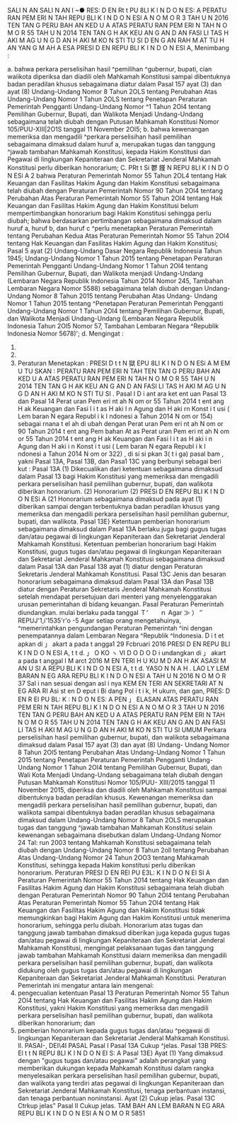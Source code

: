  SALI N AN SALI N AN l ~● RES: D EN Rt t PU 8LI K l N D O N ES: A PERATU RAN PEM ERI N TAH REPU BLI K I N D O N ESI A N O M O R 3 TAH U N 2016 TEN TAN G PERU BAH AN KED U A ATAS PERATU RAN PEM ERI N TAH N O M O R 55 TAH U N 2014 TEN TAN G H AK KEU AN G AN D AN FASI LI TAS H AKI M AG U N G D AN H AKI M KO N STI TU SI D EN G AN RAH M AT TU H AN YAN G M AH A ESA PRESI D EN REPU BLI K I N D O N ESI A,
Menimbang :

a. bahwa perkara perselisihan hasil ^pemilihan ^gubernur, bupati, cian waiikota diperiksa dan diadili oleh Mahkamah Konstitusi sampai dibentuknya badan peradilan khusus sebagaimana diatur dalam Pasal 157 ayat (3) dan ayat (8) Undang-Undang Nomor 8 Tahun 2OLS tentang Perubahan Atas Undang-Undang Nomor 1 Tahun 2OLS tentang Penetapan Peraturan Pemerintah Pengganti Undang-Undang Nomor ^1 Tahun 2Ol4 tentang Pemilihan Gubernur, Bupati, dan Walikota Menjadi Undang-Undang sebagaimana telah diubah dengan Putusan Mahkamah Konstitusi Nomor 105/PUU-XIII|2O1S tanggal 11 November 2Ol5;
b. bahwa kewenangan memeriksa dan mengadili ^perkara perselisihan hasil pemilihan sebagaimana dimaksud dalam huruf a, merupakan tugas dan tanggung ^jawab tambahan Mahkamah Konstitusi, kepada Hakim Konstitusi dan Pegawai di lingkungan Kepaniteraan dan Sekretariat Jenderal Mahkamah Konstitusi perlu diberikan honorarium; C. PRt t Si 鬱 饉 N REPU 8LI K I N D O N ESi A 2 bahwa Peraturan Pemerintah Nomor 55 Tahun 2OL4 tentang Hak Keuangan dan Fasilitas Hakim Agung dan Hakim Konstitusi sebagaimana telah diubah dengan Peraturan Pemerintah Nomor 90 Tahun 2Ol4 tentang Perubahan Atas Peraturan Pemerintah Nomor 55 Tahun 2Ol4 tentang Hak Keuangan dan Fasilitas Hakim Agung dan Hakim Konstitusi belum mempertimbangkan honorarium bagi Hakim Konstitusi sehingga perlu diubah; bahwa berdasarkan pertimbangan sebagaimana dimaksud dalam huruf a, huruf b, dan huruf c ^perlu menetapkan Peraturan Pemerintah tentang Perubahan Kedua Atas Peraturan Pemerintah Nomor 55 Tahun 2Ol4 tentang Hak Keuangan dan Fasilitas Hakim Agung dan Hakim Konstitusi; Pasal 5 ayat (2) Undang-Undang Dasar Negara Republik Indonesia Tahun 1945; Undang-Undang Nomor 1 Tahun 2015 tentang Penetapan Peraturan Pemerintah Pengganti Undang-Undang Nomor 1 Tahun 2Ol4 tentang Pemilihan Gubernur, Bupati, dan Walikota menjadi Undang-Undang (Lembaran Negara Republik Indonesia Tahun 2014 Nomor 245, Tambahan Lembaran Negara Nomor 5588) sebagaimana telah diubah dengan Undang-Undang Nomor 8 Tahun 2015 tentang Perubahan Atas Undang- Undang Nomor 1 Tahun 2015 tentang ^Penetapan Peraturan Pemerintah Pengganti Undang-Undang Nomor 1 Tahun 2OI4 tentang Pemilihan Gubernur, Bupati, dan Walikota Menjadi Undang-Undang (Lembaran Negara Republik Indonesia Tahun 2Ol5 Nomor 57, Tambahan Lembaran Negara ^Republik Indonesia Nomor 5678)';
d.
Mengingat :

1.
2.
3. Peraturan Menetapkan : PRESI D t t N 獄 EPU 8LI K I N D O N ESi A M EM U TU SKAN : PERATU RAN PEM ERI N TAH TEN TAN G PERU BAH AN KED U A ATAS PERATU RAN PEM ERI N TAH N O M O R 55 TAH U N 2014 TEN TAN G H AK KEU AN G AN D AN FASI LI TAS H AKI M AG U N G D AN H AKI M KO N STI TU SI .
Pasal I
D i ant ara ket ent uan Pasal 13 dan Pasal 14 Perat uran Pem eri nt ah N om or 55 Tahun 2014 t ent ang H ak Keuangan dan Fasi l i t as H aki l n Agung dan H aki rn Konst i t usi ( Lem baran N egara Republ i k l ndonesi a Tahun 2014 N om or 154) sebagai rnana t el ah di ubah dengan Perat uran Pem eri nt ah N om or 90 Tahun 2014 t ent ang Pem bahan At as Perat uran Pem eri nt ah N om or 55 Tahun 2014 t ent ang H ak Keuangan dan Fasi l i t as H aki i n Agung dan H aki i n Konst i t usi ( Lem baran N egara Republ i k l ndonesi a Tahun 2014 N om or 322) , di si si pkan 3( t i ga) pasal bam , yakni Pasal 13A, Pasal 13B, dan Pasa1 13C yang berbunyi sebagai beri kut :
Pasal 13A
(1) Dikecualikan dari ketentuan sebagaimana dimaksud dalam Pasal 13 bagi Hakim Konstitusi yang memeriksa dan mengadili perkara perselisihan hasil pemilihan gubernur, bupati, dan walikota diberikan honorarium.
(2) Honorarium (2) PRESi D EN REPU BLI K I N D O N ESi A (21 Honorarium sebagaimana dimaksud pada ayat (1) diberikan sampai dengan terbentuknya badan peradilan khusus yang memeriksa dan mengadili perkara perselisihan hasil pemilihan gubernur, bupati, dan walikota. Pasal 13E} Ketentuan pemberian honorarium sebagaimana dimaksud dalam Pasal 13A berlaku juga bagi gugus tugas dan/atau pegawai di lingkungan Kepaniteraan dan Sekretariat Jenderal Mahkamah Konstitusi. Ketentuan pemberian honorarium bagi Hakim Konstitusi, gugus tugas dan/atau pegawai di lingkungan Kepaniteraan dan Sekretariat Jenderal Mahkamah Konstitusi sebagaimana dimaksud dalam Pasal 13A dan Pasal 138 ayat (1) diatur dengan Peraturan Sekretaris Jenderal Mahkamah Konstitusi.
Pasal 13C
Jenis dan besaran honorarium sebagaimana dimaksud dalam Pasal 13A dan Pasal 13B diatur dengan Peraturan Sekretaris Jenderal Mahkamah Konstitusi setelah mendapat persetujuan dari menteri yang menyelenggarakan urusan pemerintahan di bidang keuangan. Pasal Peraturan Pemerintah diundangkan. mulai berlaku pada tanggal Ｔ‘　　ｎ Agar ≫ ） ″ REPUJ'1,i'1535'r'o -5
Agar setiap orang mengetahuinya, ^memerintahkan pengundangan Peraturan Pemerintah ^ini dengan penempatannya dalam Lembaran Negara ^Republik ^Indonesia. D i t et apkan di 」 akart a pada t angga1 29 Fcbruari 2016 PRESI D EN REPU BLI K I N D O N ESI A, t t d. 」 O KO ヽ VI D O D O D i undangkan di 」 akart a pada t anggal l M arct 2016 M EN TERI H U KU M D AN H AK ASASI M AN U SI A REPU BLI K I N D O N ESI A, t t d. YASO N N A H . LAO LY LEM BARAN N EG ARA REPU BLI K I N D O N ESI A TAH U N 2016 N O M O R 37 Sal i nan sesuai dengan asl i nya KEM EN TERI AN SEKRETARI AT N EG ARA RI Asi st en D eput i Bi dang Pol i t i k, H ukurn, dan gan, PRES: D EN R EI PU BL: K : N D O N ES: A PEN 」 ELASAN ATAS PERATU RAN PEM ERI N TAH REPU BLI K I N D O N ESI A N O M O R 3 TAH U N 2016 TEN TAN G PERU BAH AN KED U A ATAS PERATU RAN PEM ERI N TAH N O M O R 55 TAH U N 2014 TEN TAN G H AK KEU AN G AN D AN FASI LI TAS H AKI M AG U N G D AN H AKI M KO N STI TU SI UMUM Perkara perselisihan hasil pemilihan gubernur, bupati, dan walikota sebagaimana dimaksud dalam Pasal 157 ayat (3) dan ayat (8) Undang- Undang Nomor 8 Tahun 2Ol5 tentang Perubahan Atas Undang-Undang Nomor 1 Tahun 2015 tentang Penetapan Peraturan Pemerintah Pengganti Undang-Undang Nomor 1 Tahun 2Ol4 tentang Pemilihan Gubernur, Bupati, dan Wali Kota Menjadi Undang-Undang sebagaimana telah diubah dengan Putusan Mahkamah Konstitusi Nomor 105/PUU- XIII/2015 tanggal 11 November 2015, diperiksa dan diadili oleh Mahkamah Konstitusi sampai dibentuknya badan peradilan khusus. Kewenangan memeriksa dan mengadili perkara perselisihan hasil pemilihan gubernur, bupati, dan walikota sampai dibentuknya badan peradilan khusus sebagaimana dimaksud dalam Undang-Undang Nomor 8 Tahun 2OLS merupakan tugas dan tanggung ^jawab tambahan Mahkamah Konstitusi selain kewenangan sebagaimana disebutkan dalam Undang-Undang Nomor 24 Tal: run 2003 tentang Mahkamah Konstitusi sebagaimana telah diubah dengan Undang-Undang Nomor 8 Tahun 2oll tentang Perubahan Atas Undang-Undang Nomor 24 Tahun 2OO3 tentang Mahkamah Konstitusi, sehingga kepada Hakim konstitusi perlu diberikan honorarium. Peraturan PRESI D EN REI PU E3L: K I N D O N EI SI A Peraturan Pemerintah Nomor 55 Tahun 2014 tentang Hak Keuangan dan Fasilitas Hakim Agung dan Hakim Konstitusi sebagaimana telah diubah dengan Peraturan Pemerintah Nomor 90 Tahun 2Ol4 tentang Perubahan Atas Peraturan Pemerintah Nomor 55 Tahun 2Ol4 tentang Hak Keuangan dan Fasilitas Hakim Agung dan Hakim Konstitusi tidak memungkinkan bagi Hakim Agung dan Hakim Konstitusi untuk menerima honorarium, sehingga perlu diubah. Honorarium atas tugas dan tanggung jawab tambahan dimaksud diberikan juga kepada gugus tugas dan/atau pegawai di lingkungan Kepaniteraan dan Sekretariat Jenderal Mahkamah Konstitusi, mengingat pelaksanaan tugas dan tanggung jawab tambahan Mahkamah Konstitusi daiarn memeriksa dan mengadili perkara perselisihan hasil pemilihan gubernur, bupati, dan walikota didukung oleh gugus tugas dan/atau pegawai di lingkungan Kepaniteraan dan Sekretariat Jenderal Mahkamah Konstitusi. Peraturan Pemerintah ini mengatur antara lain mengenai:
1. pengecualian ketentuan Pasal 13 Peraturan Pemerintah Nomor 55 Tahun 2Ol4 tentang Hak Keuangan dan Fasilitas Hakim Agung dan Hakim Konstitusi, yakni Hakim Konstitusi yang memeriksa dan mengadili perkara perselisihan hasil pemilihan gubernur, bupati, dan walikota diberikan honorarium; dan
2. pemberian honorarium kepada gugus tugas dan/atau ^pegawai di lingkungan Kepaniteraan dan Sekretariat Jenderal Mahkamah Konstitusi. II. PASAI-, DEI\4I PASAL
Pasal I
Pasal 13A
Cukup ^jelas.
Pasal 13B
PRES: El t t N REPU 8LI K l N D O N EI S: A Pasal 13E} Ayat (1) Yang dimaksud dengan "gugus tugas dan/atau pegawai" adalah perangkat yang memberikan dukungan kepada Mahkamah Konstitusi dalam rangka menyelesaikan perkara perselisihan hasil pemilihan gubernur, bupati, dan walikota yang terdiri atas pegawai di lingkungan Kepaniteraan dan Sekretariat Jenderal Mahkamah Konstitusi, tenaga perbantuan instansi, dan tenaga perbantuan noninstansi. Ayat (2) Cukup jelas.
Pasal 13C
Ctrkup jelas"
Pasal II
Cukup jelas. TAM BAH AN LEM BARAN N EG ARA REPU BLI K I N D O N ESI A N O M O R 5851